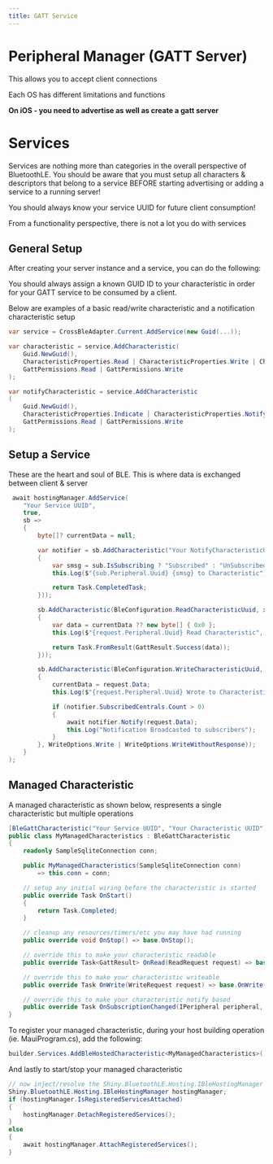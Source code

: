 ```yaml
---
title: GATT Service
---
```


# Peripheral Manager (GATT Server)

This allows you to accept client connections

Each OS has different limitations and functions

**On iOS - you need to advertise as well as create a gatt server**

# Services

Services are nothing more than categories in the overall perspective of BluetoothLE.  You should be aware that
you must setup all characters & descriptors that belong to a service BEFORE starting advertising or adding a service
to a running server!

You should always know your service UUID for future client consumption!

From a functionality perspective, there is not a lot you do with services

## General Setup

After creating your server instance and a service, you can do the following:

You should always assign a known GUID ID to your characteristic in order for your GATT service to be consumed by a client.

Below are examples of a basic read/write characteristic and a notification characteristic setup

```csharp
var service = CrossBleAdapter.Current.AddService(new Guid(...));

var characteristic = service.AddCharacteristic(
    Guid.NewGuid(),
    CharacteristicProperties.Read | CharacteristicProperties.Write | CharacteristicProperties.WriteWithoutResponse,
    GattPermissions.Read | GattPermissions.Write
);

var notifyCharacteristic = service.AddCharacteristic
(
    Guid.NewGuid(),
    CharacteristicProperties.Indicate | CharacteristicProperties.Notify,
    GattPermissions.Read | GattPermissions.Write
);

```

## Setup a Service

These are the heart and soul of BLE.  This is where data is exchanged between client & server

```csharp
 await hostingManager.AddService(
    "Your Service UUID",
    true,
    sb =>
    {
        byte[]? currentData = null;

        var notifier = sb.AddCharacteristic("Your NotifyCharacteristicUuid" , x => x.SetNotification(sub =>
        {
            var smsg = sub.IsSubscribing ? "Subscribed" : "UnSubscribed";
            this.Log($"{sub.Peripheral.Uuid} {smsg} to Characteristic");

            return Task.CompletedTask;
        }));

        sb.AddCharacteristic(BleConfiguration.ReadCharacteristicUuid, x => x.SetRead(request =>
        {
            var data = currentData ?? new byte[] { 0x0 };
            this.Log($"{request.Peripheral.Uuid} Read Characteristic", data);

            return Task.FromResult(GattResult.Success(data));
        }));

        sb.AddCharacteristic(BleConfiguration.WriteCharacteristicUuid, cb => cb.SetWrite(async request =>
        {
            currentData = request.Data;
            this.Log($"{request.Peripheral.Uuid} Wrote to Characteristic", request.Data);

            if (notifier.SubscribedCentrals.Count > 0)
            {
                await notifier.Notify(request.Data);
                this.Log("Notification Broadcasted to subscribers");
            }
        }, WriteOptions.Write | WriteOptions.WriteWithoutResponse));
    }
);

```


## Managed Characteristic

A managed characteristic as shown below, respresents a single characteristic but multiple operations

```csharp
[BleGattCharacteristic("Your Service UUID", "Your Characteristic UUID")]
public class MyManagedCharacteristics : BleGattCharacteristic
{
    readonly SampleSqliteConnection conn;

    public MyManagedCharacteristics(SampleSqliteConnection conn)
        => this.conn = conn;

    // setup any initial wiring before the characteristic is started
    public override Task OnStart()
    {
        return Task.Completed;
    }

    // cleanup any resources/timers/etc you may have had running
    public override void OnStop() => base.OnStop();

    // override this to make your characteristic readable
    public override Task<GattResult> OnRead(ReadRequest request) => base.OnRead(request);

    // override this to make your characteristic writeable
    public override Task OnWrite(WriteRequest request) => base.OnWrite(request);

    // override this to make your characteristic notify based
    public override Task OnSubscriptionChanged(IPeripheral peripheral, bool subscribed) => base.OnSubscriptionChanged(peripheral, subscribed);
}

```

To register your managed characteristic, during your host building operation (ie. MauiProgram.cs), add the following:

```csharp
builder.Services.AddBleHostedCharacteristic<MyManagedCharacteristics>();
```

And lastly to start/stop your managed characteristic
```csharp
// now inject/resolve the Shiny.BluetoothLE.Hosting.IBleHostingManager and now you can toggle on/off
Shiny.BluetoothLE.Hosting.IBleHostingManager hostingManager;
if (hostingManager.IsRegisteredServicesAttached)
{
    hostingManager.DetachRegisteredServices();
}
else
{
    await hostingManager.AttachRegisteredServices();
}
```
